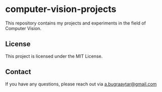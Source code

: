 # computer-vision-projects
This repository contains my projects and experiments in the field of Computer Vision.

## License
This project is licensed under the MIT License.

## Contact
If you have any questions, please reach out via a.bugraaytar@gmail.com
